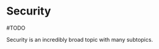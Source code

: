   Security
  ===
  
  #TODO 
  
  Security is an incredibly broad topic with many subtopics.  
  
  